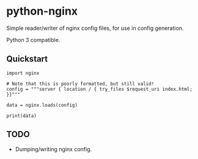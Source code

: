 python-nginx
============

Simple reader/writer of nginx config files, for use in config generation.

Python 3 compatible.


Quickstart
----------

    import nginx

    # Note that this is poorly formatted, but still valid!
    config = """server { location / { try_files $request_uri index.html; }}"""

    data = nginx.loads(config)

    print(data)



TODO
----

* Dumping/writing nginx config.